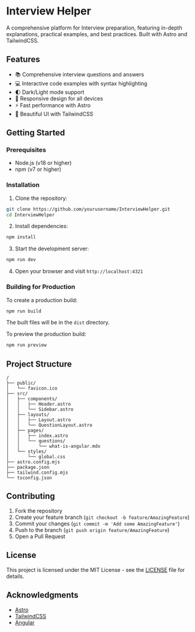 # Interview Helper

A comprehensive platform for Interview preparation, featuring in-depth explanations, practical examples, and best practices. Built with Astro and TailwindCSS.

## Features

- 📚 Comprehensive interview questions and answers
- 💻 Interactive code examples with syntax highlighting
- 🌓 Dark/Light mode support
- 📱 Responsive design for all devices
- ⚡ Fast performance with Astro
- 🎨 Beautiful UI with TailwindCSS

## Getting Started

### Prerequisites

- Node.js (v18 or higher)
- npm (v7 or higher)

### Installation

1. Clone the repository:
```bash
git clone https://github.com/yourusername/InterviewHelper.git
cd InterviewHelper
```

2. Install dependencies:
```bash
npm install
```

3. Start the development server:
```bash
npm run dev
```

4. Open your browser and visit `http://localhost:4321`

### Building for Production

To create a production build:

```bash
npm run build
```

The built files will be in the `dist` directory.

To preview the production build:

```bash
npm run preview
```

## Project Structure

```
/
├── public/
│   └── favicon.ico
├── src/
│   ├── components/
│   │   ├── Header.astro
│   │   └── Sidebar.astro
│   ├── layouts/
│   │   ├── Layout.astro
│   │   └── QuestionLayout.astro
│   ├── pages/
│   │   ├── index.astro
│   │   └── questions/
│   │       └── what-is-angular.mdx
│   └── styles/
│       └── global.css
├── astro.config.mjs
├── package.json
├── tailwind.config.mjs
└── tsconfig.json
```

## Contributing

1. Fork the repository
2. Create your feature branch (`git checkout -b feature/AmazingFeature`)
3. Commit your changes (`git commit -m 'Add some AmazingFeature'`)
4. Push to the branch (`git push origin feature/AmazingFeature`)
5. Open a Pull Request

## License

This project is licensed under the MIT License - see the [LICENSE](LICENSE) file for details.

## Acknowledgments

- [Astro](https://astro.build)
- [TailwindCSS](https://tailwindcss.com)
- [Angular](https://angular.io)

